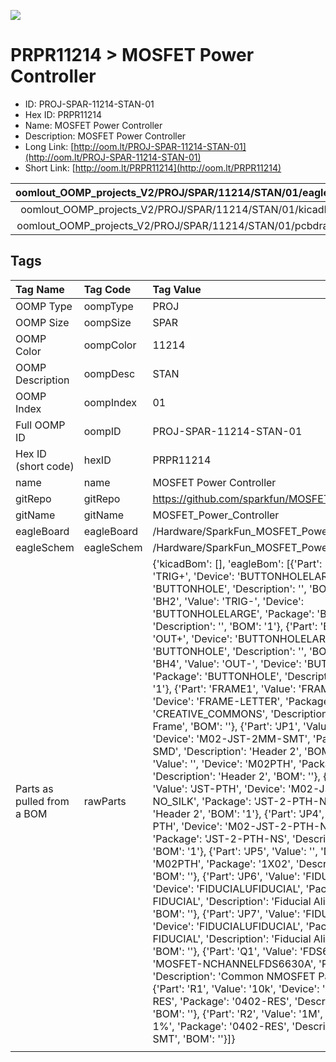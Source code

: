 


  
![][im]
# PRPR11214 > MOSFET Power Controller

- ID: PROJ-SPAR-11214-STAN-01
- Hex ID: PRPR11214
- Name: MOSFET Power Controller
- Description: MOSFET Power Controller
- Long Link: [http://oom.lt/PROJ-SPAR-11214-STAN-01](http://oom.lt/PROJ-SPAR-11214-STAN-01)
- Short Link: [http://oom.lt/PRPR11214](http://oom.lt/PRPR11214)
  

|oomlout_OOMP_projects_V2/PROJ/SPAR/11214/STAN/01/eagleImage.png|oomlout_OOMP_projects_V2/PROJ/SPAR/11214/STAN/01/eagleSchemImage.png|oomlout_OOMP_projects_V2/PROJ/SPAR/11214/STAN/01/kicadPcb3dFront.png|oomlout_OOMP_projects_V2/PROJ/SPAR/11214/STAN/01/kicadPcb3dBack.png|
| :---: | :---: | :---: | :---: |
|oomlout_OOMP_projects_V2/PROJ/SPAR/11214/STAN/01/kicadPcb3d.png|oomlout_OOMP_projects_V2/PROJ/SPAR/11214/STAN/01/bomBack.png|oomlout_OOMP_projects_V2/PROJ/SPAR/11214/STAN/01/bomFront.png|oomlout_OOMP_projects_V2/PROJ/SPAR/11214/STAN/01/pcbdraw.svg|
|oomlout_OOMP_projects_V2/PROJ/SPAR/11214/STAN/01/pcbdrawBack.svg||||

## Tags
  

|Tag Name|Tag Code|Tag Value|
| :--- | :--- | :--- |
|OOMP Type|oompType|PROJ|
|OOMP Size|oompSize|SPAR|
|OOMP Color|oompColor|11214|
|OOMP Description|oompDesc|STAN|
|OOMP Index|oompIndex|01|
|Full OOMP ID|oompID|PROJ-SPAR-11214-STAN-01|
|Hex ID (short code)|hexID|PRPR11214|
|name|name|MOSFET Power Controller|
|gitRepo|gitRepo|https://github.com/sparkfun/MOSFET_Power_Controller|
|gitName|gitName|MOSFET_Power_Controller|
|eagleBoard|eagleBoard|/Hardware/SparkFun_MOSFET_Power_Controller.brd|
|eagleSchem|eagleSchem|/Hardware/SparkFun_MOSFET_Power_Controller.sch|
|Parts as pulled from a BOM|rawParts|{'kicadBom': [], 'eagleBom': [{'Part': 'BH1', 'Value': 'TRIG+', 'Device': 'BUTTONHOLELARGE', 'Package': 'BUTTONHOLE', 'Description': '', 'BOM': '1'}, {'Part': 'BH2', 'Value': 'TRIG-', 'Device': 'BUTTONHOLELARGE', 'Package': 'BUTTONHOLE', 'Description': '', 'BOM': '1'}, {'Part': 'BH3', 'Value': 'OUT+', 'Device': 'BUTTONHOLELARGE', 'Package': 'BUTTONHOLE', 'Description': '', 'BOM': '1'}, {'Part': 'BH4', 'Value': 'OUT-', 'Device': 'BUTTONHOLELARGE', 'Package': 'BUTTONHOLE', 'Description': '', 'BOM': '1'}, {'Part': 'FRAME1', 'Value': 'FRAME-LETTER', 'Device': 'FRAME-LETTER', 'Package': 'CREATIVE_COMMONS', 'Description': 'Schematic Frame', 'BOM': ''}, {'Part': 'JP1', 'Value': 'JST-SMT', 'Device': 'M02-JST-2MM-SMT', 'Package': 'JST-2-SMD', 'Description': 'Header 2', 'BOM': ''}, {'Part': 'JP2', 'Value': '', 'Device': 'M02PTH', 'Package': '1X02', 'Description': 'Header 2', 'BOM': ''}, {'Part': 'JP3', 'Value': 'JST-PTH', 'Device': 'M02-JST-2-PTH-NO_SILK', 'Package': 'JST-2-PTH-NS', 'Description': 'Header 2', 'BOM': '1'}, {'Part': 'JP4', 'Value': 'JST-PTH', 'Device': 'M02-JST-2-PTH-NO_SILK', 'Package': 'JST-2-PTH-NS', 'Description': 'Header 2', 'BOM': '1'}, {'Part': 'JP5', 'Value': '', 'Device': 'M02PTH', 'Package': '1X02', 'Description': 'Header 2', 'BOM': ''}, {'Part': 'JP6', 'Value': 'FIDUCIALUFIDUCIAL', 'Device': 'FIDUCIALUFIDUCIAL', 'Package': 'MICRO-FIDUCIAL', 'Description': 'Fiducial Alignment Points', 'BOM': ''}, {'Part': 'JP7', 'Value': 'FIDUCIALUFIDUCIAL', 'Device': 'FIDUCIALUFIDUCIAL', 'Package': 'MICRO-FIDUCIAL', 'Description': 'Fiducial Alignment Points', 'BOM': ''}, {'Part': 'Q1', 'Value': 'FDS6630A', 'Device': 'MOSFET-NCHANNELFDS6630A', 'Package': 'SO08', 'Description': 'Common NMOSFET Parts', 'BOM': ''}, {'Part': 'R1', 'Value': '10k', 'Device': 'RESISTOR0402-RES', 'Package': '0402-RES', 'Description': 'Resistor', 'BOM': ''}, {'Part': 'R2', 'Value': '1M', 'Device': '1M-1%', 'Package': '0402-RES', 'Description': '1M-ohm SMT', 'BOM': ''}]}|
||||



[im]: PROJ/SPAR/11214/STAN/01/kicadPcb3d_450.png
